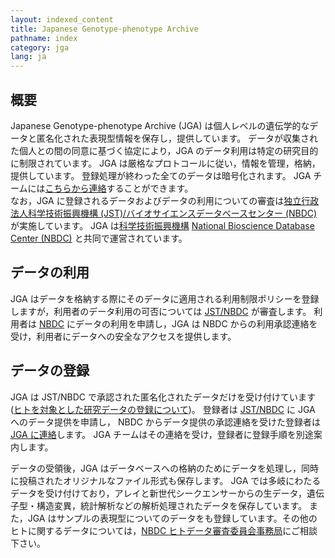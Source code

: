 ```yaml
---
layout: indexed_content
title: Japanese Genotype-phenotype Archive
pathname: index
category: jga
lang: ja
---
```


## 概要 <a name="introduction"></a>

Japanese Genotype-phenotype Archive (JGA)
は個人レベルの遺伝学的なデータと匿名化された表現型情報を保存し，提供しています。
データが収集された個人との間の同意に基づく協定により，JGA のデータ利用は特定の研究目的に制限されています。 JGA
は厳格なプロトコールに従い，情報を管理，格納，提供しています。
登録処理が終わった全てのデータは暗号化されます。 JGA
チームには[こちらから連絡](/contact-ddbj.html)することができます。  
なお，JGA に登録されるデータおよびデータの利用についての審査は[独立行政法人科学技術振興機構
(JST)/バイオサイエンスデータベースセンター
(NBDC)](http://humandbs.biosciencedbc.jp/) が実施しています。 JGA
は[科学技術振興機構](http://www.jst.go.jp/) [National
Bioscience Database Center (NBDC)](http://biosciencedbc.jp/)
と共同で運営されています。

## データの利用 <a name="access"></a>

JGA はデータを格納する際にそのデータに適用される利用制限ポリシーを登録しますが，利用者のデータ利用の可否については
[JST/NBDC](http://humandbs.biosciencedbc.jp/) が審査します。 利用者は
[NBDC](http://humandbs.biosciencedbc.jp/) にデータの利用を申請し，JGA は NBDC
からの利用承認連絡を受け，利用者にデータへの安全なアクセスを提供します。

## データの登録 <a name="submission"></a>

JGA は JST/NBDC で承認された匿名化されたデータだけを受け付けています
([ヒトを対象とした研究データの登録について](/service-policy.html#human))。
登録者は [JST/NBDC](http://humandbs.biosciencedbc.jp/) に JGA へのデータ提供を申請し，
NBDC からデータ提供の承認連絡を受けた登録者は [JGA に連絡](/contact-ddbj.html)します。 JGA
チームはその連絡を受け，登録者に登録手順を別途案内します。

データの受領後，JGA はデータベースへの格納のためにデータを処理し，同時に投稿されたオリジナルなファイル形式も保存します。 JGA
では多岐にわたるデータを受け付けており，アレイと新世代シークエンサーからの生データ，遺伝子型・構造変異，統計解析などの解析処理されたデータを保存しています。
また，JGA はサンプルの表現型についてのデータをも登録しています。その他のヒトに関するデータについては，[NBDC
ヒトデータ審査委員会事務局](http://humandbs.biosciencedbc.jp/)にご相談下さい。


